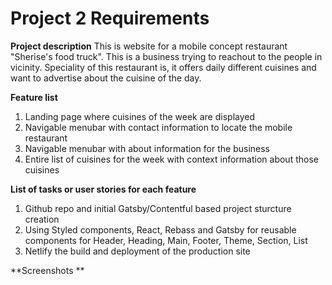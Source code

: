 # Project 2 Requirements

**Project description**
This is website for a mobile concept restaurant "Sherise's food truck".
This is a business trying to reachout to the people in vicinity.
Speciality of this restaurant is, it offers daily different cuisines and want to advertise about the cuisine of the day.

**Feature list**
1) Landing page where cuisines of the week are displayed
2) Navigable menubar with contact information to locate the mobile restaurant
3) Navigable menubar with about information for the business
4) Entire list of cuisines for the week with context information about those cuisines

**List of tasks or user stories for each feature**
1) Github repo and initial Gatsby/Contentful based project sturcture creation
2) Using Styled components, React, Rebass and Gatsby for reusable components for Header, Heading, Main, Footer, Theme, Section, List
3) Netlify the build and deployment of the production site


**Screenshots **
